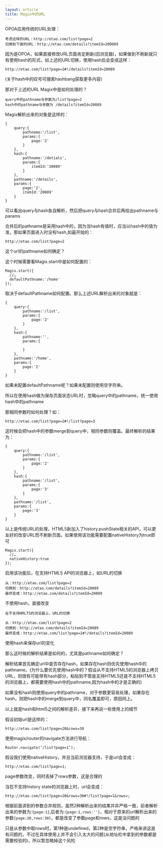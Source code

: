 ```yaml
---
layout: article
title: Magix中的URL
---
```


OPOA应用传统的URL处理：

    考虑这样的URL：http://etao.com/list?page=2
    切换到下面的URL：http://etao.com/details?itemId=200089

因为是OPOA，如果直接修改URL页面肯定刷新(旧浏览器)，如果做到不刷新就只有使用hash的形式，如上述的URL切换，使用hash后会变成这样：

    http://etao.com/list?page=2#!/details?itemId=20089

(关于hash中的叹号可搜索hashbang获取更多内容)

那对于上述的URL Magix中是如何处理的？

    query中的pathname与参数为/list?page=2
    hash中的pathname与参数为 /details?itemId=20089

Magix解析出来的对象是这样的：

```
{
    query:{
        pathname:'/list',
        params:{
            page:'2'
        }
    },
    hash:{
        pathname:'/detials',
        params:{
            itemId:'20089'
        }
    },
    pathname:'/details',
    params:{
        page:'2',
        itemId:'20089'
    }
}
```

可以看出query与hash各自解析，然后把query与hash合并后再给出pathname与params

合并后的pathname是采用hash中的，因为当hash有值时，应当以hash中的值为准，那如果页面进入时没有hash,如最开始的：

    http://etao.com/list?page=2

这个url的pathname如何确定？

这个时候需要看Magix.start中是如何配置的：

```
Magix.start({
  //…
  defaultPathname:'/home'
});
```

取决于defaultPathname如何配置。那么上述URL解析出来的对象就是：

```
{
    query:{
        pathname:'/list',
        params:{
            page:'2'
        }
    },
    hash:{
        pathname:'',
        params:{

        }
    },
    pathname:'/home',
    params:{
        page:'2'
    }
}
```
如果未配置defaultPathname呢？如果未配置则使用空字符串。

所以在使用hash做为保存页面状态URL时，忽略query中的pathname，统一使用hash中的pathname

那相同参数时如何处理？如：

    http://etao.com/list?page=2#!/list?page=3

这时候会把hash中的参数merge到query中，相同参数则覆盖。最终解析的结果为：

```
{
    query:{
        pathname:'/list',
        params:{
            page:'2'
        }
    },
    hash:{
        pathname:'/list',
        params:{
            page:'3'
        }
    },
    pathname:'/list',
    params:{
        page:'3'
    }
}
```

以上是传统URL的处理，HTML5新加入了history.pushState相关的API，可以更友好的改变URL而不刷新页面。如果使用该功能需要配置nativeHistory为true即可
```
Magix.start({
  //…
  nativeHistory:true
});
```
启用该功能后，在支持HTML5 API的浏览器上，如URL的切换

    从：http://etao.com/list?page=2
    切换到：http://etao.com/details?itemId=20089
    最终变成：http://etao.com/details?itemId=20089

不使用hash，直接改变

    在不支持HMLT5的浏览器上，URL的切换

    从：http://etao.com/list?page=2
    切换到：http://etao.com/details?itemId=20089
    最终变成：http://etao.com/list?page=2#!/details?itemId=20089

使用hash来保存url的变化

那么这时候的解析结果是如何的，尤其是pathname如何确定？

解析结果首先确定url中是否存在hash，如果存在hash则优先使用hash中的pathname。(为什么要优先使用hash中的？假设从不支持HTML5的浏览器上拷贝URL，则很有可能带有hash部分，粘贴到不管是支持HTML5还是不支持HTML5的浏览器上，都需要使用hash中的pathname,因为hash中的才是正确的)

如果没有hash则使用query中的pathname，对于参数更容易处理，如果存在hash，则把hash中的merge到query中，同名覆盖即可，原因同上。


以上就是hash和html5之间的解析差异，接下来再说一些使用上的细节

假设初始url是这样的：

    http://etao.com/list?page=20&rows=30

使用magix/router的navigate方法进行导航：

    Router.navigate(‘/list?page=1’);

假设我们使用nativeHistory，并且当前浏览器支持，于是url会变成：

    http://etao.com/list?page=1;

page参数改变，同时丢掉了rows参数，这是合理的

当在不支持history state的浏览器上时，url会变成：

    http://etao.com/list?page=20&rows=30#!/list?page=1&rows=;

根据前面讲到的参数合并规则，虽然2种解析出来的结果并非严格一致，前者解析出来的参数为:`{page:1}`,后者为:`{page:1,rows:''}`，相对于原来的url解析出来的参数`{page:20,rows:30}`，都是改变了参数page和rows，这是没问题的

只是从参数中取rows时，第1种是undefined，第2种是空字符串，严格来讲这是有问题的，不过在具体使用上并不会引入太大的问题(从地址栏中拿到的参数都是需要校验的)，所以暂忽略掉这个风险
